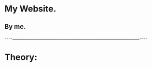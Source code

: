 # My Website.
## By me. 
----__________________________________________________________________----


# Theory: 

